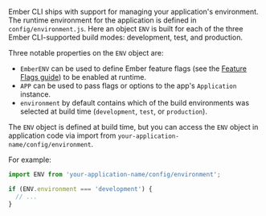 Ember CLI ships with support for managing your application's environment. The runtime environment for the application is defined in `config/environment.js`. Here an object `ENV` is built for each of the three Ember CLI-supported build modes: development, test, and production.

Three notable properties on the `ENV` object are:

- `EmberENV` can be used to define Ember feature flags (see the [Feature Flags guide](../feature-flags/)) to be enabled at runtime.
- `APP` can be used to pass flags or options to the app's `Application` instance.
- `environment` by default contains which of the build environments was selected at build time (`development`, `test`, or `production`).

The `ENV` object is defined at build time, but you can access the `ENV` object
in application code via import from `your-application-name/config/environment`.

For example:

```javascript
import ENV from 'your-application-name/config/environment';

if (ENV.environment === 'development') {
  // ...
}
```
